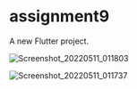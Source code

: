 # assignment9

A new Flutter project.


![Screenshot_20220511_011803](https://user-images.githubusercontent.com/100975313/167731065-d0529cdb-5c0c-48d1-bcbb-ba007463710b.png)

![Screenshot_20220511_011737](https://user-images.githubusercontent.com/100975313/167731142-10a0d4e4-abc5-492c-bc04-946885c31729.png)
